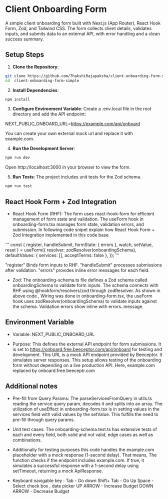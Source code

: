 # Client Onboarding Form

A simple client onboarding form built with Next.js (App Router), React Hook Form, Zod, and Tailwind CSS. The form collects client details, validates inputs, and submits data to an external API, with error handling and a clean success summary.

## Setup Steps

1. **Clone the Repository**:

```bash
git clone https://github.com/ThakshiRajapaksha/client-onboarding-form-simple.git
cd  client-onboarding-form-simple
```

2. **Install Dependencies**:

```bash
npm install
```

3. **Configure Environment Variable**:
   Create a .env.local file in the root directory and add the API endpoint:

NEXT_PUBLIC_ONBOARD_URL=https://example.com/api/onboard

You can create your own external mock url and replace it with example.com.

4.  **Run the Development Server**:

```bash
npm run dev
```

Open http://localhost:3000 in your browser to view the form.

5.  **Run Tests**:
    The project includes unit tests for the Zod schema.

```bash
npm run test
```

## React Hook Form + Zod Integration

- React Hook Form (RHF): The form uses react-hook-form for efficient management of form state and validation. The useForm hook in onboarding-form.tsx manages form state, validation errors, and submission.
  In following code snipet explain how React Hook Form + Zod Integration implemented in this code base.

'''
const { register, handleSubmit, formState: { errors }, watch, setValue, reset } = useForm<OnboardingFormData>({
resolver: zodResolver(onboardingSchema),
defaultValues: { services: [], acceptTerms: false },
});
'''

"register" Binds form inputs to RHF.
"handleSubmit" processes submissions after validation.
"errors" provides inline error messages for each field.

- Zod: The onboarding-schema.ts file defines a Zod schema called onboardingSchema to validate form inputs.
  The schema connects with RHF using @hookform/resolvers/zod through zodResolver.
  As shown in above code ,
  Wiring was done in onboarding-form.tsx, the useForm hook uses zodResolver(onboardingSchema) to validate inputs against the schema. Validation errors show inline with errors.<field>.message.

## Environment Variable

- Variable: NEXT_PUBLIC_ONBOARD_URL

- Purpose: This defines the external API endpoint for form submissions. It is set to https://onboard.free.beeceptor.com/api/onboard for testing and development. This URL is a mock API endpoint provided by Beeceptor. It simulates server responses. This setup allows testing of the onboarding form without depending on a live production API.
  Here, example.com replaced by onboard.free.beeceptr.com

## Additional notes

- Pre-fill from Query Params: The parseServicesFromQuery in utils.ts reading the service query param, decodes it and splits into an array.
  The utilization of useEffect in onboarding-form.tsx is in setting values in the services field with valid values by the setValue.
  This fulfills the need to pre-fill through query params.

- Unit test cases: The onboarding-schema.test.ts has extensive tests of each and every field, both valid and not valid, edge cases as well as combinations.

- Additionally for testing purposes this code handles the example.com placeholder with a mock response (1-second delay). That means, The function checks if the endpoint includes example.com. If true, it simulates a successful response with a 1-second delay using setTimeout, returning a mock ApiResponse.

- Keyboard navigable key :
  Tab - Go down
  Shift+ Tab - Go Up
  Space - Select check box , date picker
  UP ARROW - Increase Budget
  DOWN ARROW - Decrease Budget
